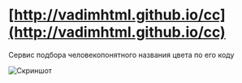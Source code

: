 # [http://vadimhtml.github.io/cc](http://vadimhtml.github.io/cc)
Cервис подбора человекопонятного названия цвета по его коду

![Скриншот](http://vadimhtml.github.io/cc/index.png)
